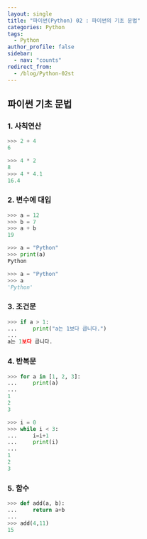 ```yaml
---
layout: single
title: "파이썬(Python) 02 : 파이썬의 기초 문법"
categories: Python
tags:
  - Python
author_profile: false
sidebar:
  - nav: "counts"
redirect_from:
  - /blog/Python-02st
---
```

## 파이썬 기초 문법
### 1. 사칙연산 

```python
>>> 2 + 4
6
```

```python
>>> 4 * 2
8
>>> 4 * 4.1
16.4
```

### 2. 변수에 대입

```python
>>> a = 12
>>> b = 7
>>> a + b
19
```

```python
>>> a = "Python"
>>> print(a)
Python
```

```python
>>> a = "Python"
>>> a
'Python'
```

### 3. 조건문 

```python
>>> if a > 1:
...     print("a는 1보다 큽니다.")
...
a는 1보다 큽니다.
```

### 4. 반복문

```python
>>> for a in [1, 2, 3]:
...     print(a)
...
1
2
3
```

```python
>>> i = 0
>>> while i < 3:
...     i=i+1
...     print(i)
...
1
2
3
```
### 5. 함수
```python
>>> def add(a, b):
...     return a+b
...
>>> add(4,11)
15
```

